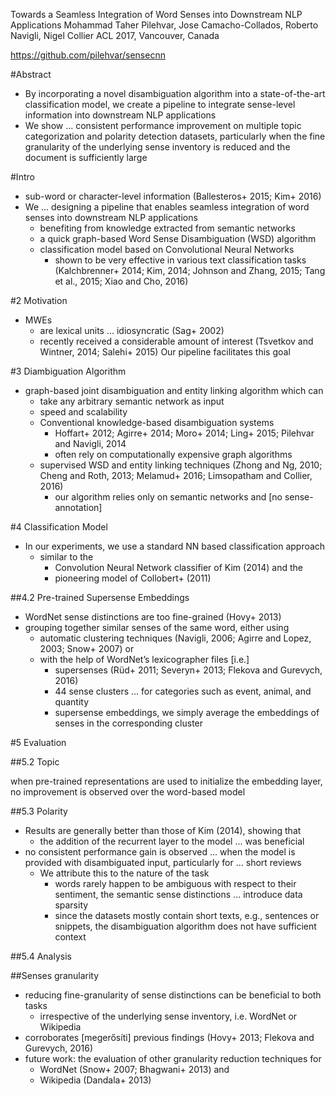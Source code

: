 Towards a Seamless Integration of Word Senses into Downstream NLP Applications
Mohammad Taher Pilehvar, Jose Camacho-Collados, Roberto Navigli, Nigel Collier
ACL 2017, Vancouver, Canada

https://github.com/pilehvar/sensecnn

#Abstract

* By incorporating a novel disambiguation algorithm
  into a state-of-the-art classification model, we create a pipeline to
  integrate sense-level information into downstream NLP applications
* We show ... consistent performance improvement on multiple
  topic categorization and polarity detection datasets, particularly
  when the fine granularity of the underlying sense inventory is reduced and
  the document is sufficiently large

#Intro

* sub-word or character-level information
  (Ballesteros+ 2015; Kim+ 2016)
* We ... designing a pipeline that enables seamless
  integration of word senses into downstream NLP applications
  * benefiting from knowledge extracted from semantic networks
  * a quick graph-based Word Sense Disambiguation (WSD) algorithm
  * classification model based on Convolutional Neural Networks
    * shown to be very effective in various text classification tasks
      (Kalchbrenner+ 2014; Kim, 2014; Johnson and Zhang, 2015; Tang et
      al., 2015; Xiao and Cho, 2016)

#2 Motivation

* MWEs
  * are lexical units ... idiosyncratic (Sag+ 2002)
  * recently received a considerable amount of interest
    (Tsvetkov and Wintner, 2014; Salehi+ 2015)
    Our pipeline facilitates this goal

#3 Diambiguation Algorithm

* graph-based joint disambiguation and entity linking algorithm which can
  * take any arbitrary semantic network as input
  * speed and scalability
  * Conventional knowledge-based disambiguation systems
    * Hoffart+ 2012; Agirre+ 2014; Moro+ 2014; 
      Ling+ 2015; Pilehvar and Navigli, 2014
    * often rely on computationally expensive graph algorithms
  * supervised WSD and entity linking techniques
    (Zhong and Ng, 2010; Cheng and Roth, 2013; Melamud+ 2016;
    Limsopatham and Collier, 2016)
    * our algorithm relies only on semantic networks and [no sense-annotation]

#4 Classification Model

* In our experiments, we use a standard NN based classification approach
  * similar to the
    * Convolution Neural Network classifier of Kim (2014) and the
    * pioneering model of Collobert+ (2011)

##4.2 Pre-trained Supersense Embeddings

* WordNet sense distinctions are too fine-grained (Hovy+ 2013)
* grouping together similar senses of the same word, either using
  * automatic clustering techniques
    (Navigli, 2006; Agirre and Lopez, 2003; Snow+ 2007) or
  * with the help of WordNet’s lexicographer files [i.e.]
    * supersenses
      (Rüd+ 2011; Severyn+ 2013; Flekova and Gurevych, 2016)
    * 44 sense clusters ...  for categories such as event, animal, and quantity
    * supersense embeddings, we simply
      average the embeddings of senses in the corresponding cluster

#5 Evaluation

##5.2 Topic

when pre-trained representations are used to initialize the embedding layer, no
improvement is observed over the word-based model

##5.3 Polarity

* Results are generally better than those of Kim (2014), showing that
  * the addition of the recurrent layer to the model ... was beneficial
* no consistent performance gain is observed ...  when the model is provided
  with disambiguated input, particularly for ... short reviews
  * We attribute this to the nature of the task
    * words rarely happen to be ambiguous with respect to their sentiment,
      the semantic sense distinctions ... introduce data sparsity
    * since the datasets mostly contain short texts, e.g., sentences or
      snippets, the disambiguation algorithm does not have sufficient context

##5.4 Analysis

##Senses granularity

* reducing fine-granularity of sense distinctions can be beneficial to both
  tasks
  * irrespective of the underlying sense inventory, i.e. WordNet or Wikipedia
* corroborates [megerősíti] previous findings
    (Hovy+ 2013; Flekova and Gurevych, 2016)
* future work: the evaluation of other granularity reduction techniques for
  * WordNet (Snow+ 2007; Bhagwani+ 2013) and
  * Wikipedia (Dandala+ 2013)
